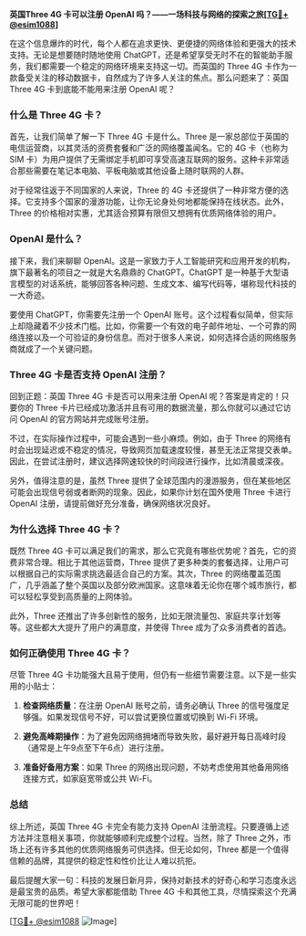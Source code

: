 **英国Three 4G 卡可以注册 OpenAI 吗？——一场科技与网络的探索之旅[[TG💪+ @esim1088](https://t.me/s/esim1088)]**

在这个信息爆炸的时代，每个人都在追求更快、更便捷的网络体验和更强大的技术支持。无论是想要随时随地使用 ChatGPT，还是希望享受无时不在的智能助手服务，我们都需要一个稳定的网络环境来支持这一切。而英国的 Three 4G 卡作为一款备受关注的移动数据卡，自然成为了许多人关注的焦点。那么问题来了：英国 Three 4G 卡到底能不能用来注册 OpenAI 呢？

### **什么是 Three 4G 卡？**

首先，让我们简单了解一下 Three 4G 卡是什么。Three 是一家总部位于英国的电信运营商，以其灵活的资费套餐和广泛的网络覆盖闻名。它的 4G 卡（也称为 SIM 卡）为用户提供了无需绑定手机即可享受高速互联网的服务。这种卡非常适合那些需要在笔记本电脑、平板电脑或其他设备上随时联网的人群。

对于经常往返于不同国家的人来说，Three 的 4G 卡还提供了一种非常方便的选择。它支持多个国家的漫游功能，让你无论身处何地都能保持在线状态。此外，Three 的价格相对实惠，尤其适合预算有限但又想拥有优质网络体验的用户。

### **OpenAI 是什么？**

接下来，我们来聊聊 OpenAI。这是一家致力于人工智能研究和应用开发的机构，旗下最著名的项目之一就是大名鼎鼎的 ChatGPT。ChatGPT 是一种基于大型语言模型的对话系统，能够回答各种问题、生成文本、编写代码等，堪称现代科技的一大奇迹。

要使用 ChatGPT，你需要先注册一个 OpenAI 账号。这个过程看似简单，但实际上却隐藏着不少技术门槛。比如，你需要一个有效的电子邮件地址、一个可靠的网络连接以及一个可验证的身份信息。而对于很多人来说，如何选择合适的网络服务商就成了一个关键问题。

### **Three 4G 卡是否支持 OpenAI 注册？**

回到正题：英国 Three 4G 卡是否可以用来注册 OpenAI 呢？答案是肯定的！只要你的 Three 卡片已经成功激活并且有可用的数据流量，那么你就可以通过它访问 OpenAI 的官方网站并完成账号注册。

不过，在实际操作过程中，可能会遇到一些小麻烦。例如，由于 Three 的网络有时会出现延迟或不稳定的情况，导致网页加载速度较慢，甚至无法正常提交表单。因此，在尝试注册时，建议选择网速较快的时间段进行操作，比如清晨或深夜。

另外，值得注意的是，虽然 Three 提供了全球范围内的漫游服务，但在某些地区可能会出现信号弱或者断网的现象。因此，如果你计划在国外使用 Three 卡进行 OpenAI 注册，请提前做好充分准备，确保网络状况良好。

### **为什么选择 Three 4G 卡？**

既然 Three 4G 卡可以满足我们的需求，那么它究竟有哪些优势呢？首先，它的资费非常合理。相比于其他运营商，Three 提供了更多种类的套餐选择，让用户可以根据自己的实际需求挑选最适合自己的方案。其次，Three 的网络覆盖范围广，几乎涵盖了整个英国以及部分欧洲国家。这意味着无论你在哪个城市旅行，都可以轻松享受到高质量的上网体验。

此外，Three 还推出了许多创新性的服务，比如无限流量包、家庭共享计划等等。这些都大大提升了用户的满意度，并使得 Three 成为了众多消费者的首选。

### **如何正确使用 Three 4G 卡？**

尽管 Three 4G 卡功能强大且易于使用，但仍有一些细节需要注意。以下是一些实用的小贴士：

1. **检查网络质量**：在注册 OpenAI 账号之前，请务必确认 Three 的信号强度足够强。如果发现信号不好，可以尝试更换位置或切换到 Wi-Fi 环境。
   
2. **避免高峰期操作**：为了避免因网络拥堵而导致失败，最好避开每日高峰时段（通常是上午9点至下午6点）进行注册。

3. **准备好备用方案**：如果 Three 的网络出现问题，不妨考虑使用其他备用网络连接方式，如家庭宽带或公共 Wi-Fi。

### **总结**

综上所述，英国 Three 4G 卡完全有能力支持 OpenAI 注册流程。只要遵循上述方法并注意相关事项，你就能够顺利完成整个过程。当然，除了 Three 之外，市场上还有许多其他的优质网络服务可供选择。但无论如何，Three 都是一个值得信赖的品牌，其提供的稳定性和性价比让人难以抗拒。

最后提醒大家一句：科技的发展日新月异，保持对新技术的好奇心和学习态度永远是最宝贵的品质。希望大家都能借助 Three 4G 卡和其他工具，尽情探索这个充满无限可能的世界吧！

[[TG💪+ @esim1088](https://t.me/s/esim1088) ![Image](https://i.postimg.cc/4NQfJmqS/Snipaste-2025-05-13-00-14-12.png)]